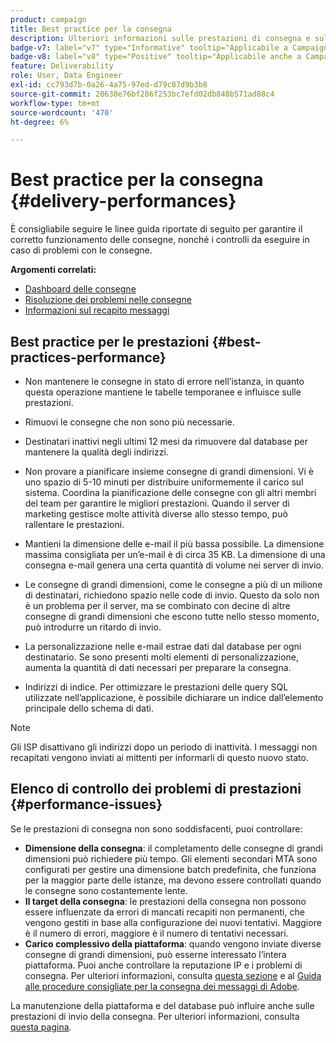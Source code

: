 ```yaml
---
product: campaign
title: Best practice per la consegna
description: Ulteriori informazioni sulle prestazioni di consegna e sulle best practice
badge-v7: label="v7" type="Informative" tooltip="Applicabile a Campaign Classic v7"
badge-v8: label="v8" type="Positive" tooltip="Applicabile anche a Campaign v8"
feature: Deliverability
role: User, Data Engineer
exl-id: cc793d7b-0a26-4a75-97ed-d79c87d9b3b8
source-git-commit: 28638e76bf286f253bc7efd02db848b571ad88c4
workflow-type: tm+mt
source-wordcount: '470'
ht-degree: 6%

---
```


# Best practice per la consegna {#delivery-performances}

È consigliabile seguire le linee guida riportate di seguito per garantire il corretto funzionamento delle consegne, nonché i controlli da eseguire in caso di problemi con le consegne.

**Argomenti correlati:**

* [Dashboard delle consegne](delivery-dashboard.md)
* [Risoluzione dei problemi nelle consegne](delivery-troubleshooting.md)
* [Informazioni sul recapito messaggi](about-deliverability.md)

## Best practice per le prestazioni {#best-practices-performance}

* Non mantenere le consegne in stato di errore nell’istanza, in quanto questa operazione mantiene le tabelle temporanee e influisce sulle prestazioni.

* Rimuovi le consegne che non sono più necessarie.

* Destinatari inattivi negli ultimi 12 mesi da rimuovere dal database per mantenere la qualità degli indirizzi.

* Non provare a pianificare insieme consegne di grandi dimensioni. Vi è uno spazio di 5-10 minuti per distribuire uniformemente il carico sul sistema. Coordina la pianificazione delle consegne con gli altri membri del team per garantire le migliori prestazioni. Quando il server di marketing gestisce molte attività diverse allo stesso tempo, può rallentare le prestazioni.

* Mantieni la dimensione delle e-mail il più bassa possibile. La dimensione massima consigliata per un’e-mail è di circa 35 KB. La dimensione di una consegna e-mail genera una certa quantità di volume nei server di invio.

* Le consegne di grandi dimensioni, come le consegne a più di un milione di destinatari, richiedono spazio nelle code di invio. Questo da solo non è un problema per il server, ma se combinato con decine di altre consegne di grandi dimensioni che escono tutte nello stesso momento, può introdurre un ritardo di invio.

* La personalizzazione nelle e-mail estrae dati dal database per ogni destinatario. Se sono presenti molti elementi di personalizzazione, aumenta la quantità di dati necessari per preparare la consegna.

* Indirizzi di indice. Per ottimizzare le prestazioni delle query SQL utilizzate nell’applicazione, è possibile dichiarare un indice dall’elemento principale dello schema di dati.

>[!NOTE]
>
>Gli ISP disattivano gli indirizzi dopo un periodo di inattività. I messaggi non recapitati vengono inviati ai mittenti per informarli di questo nuovo stato.

## Elenco di controllo dei problemi di prestazioni {#performance-issues}

Se le prestazioni di consegna non sono soddisfacenti, puoi controllare:

* **Dimensione della consegna**: il completamento delle consegne di grandi dimensioni può richiedere più tempo. Gli elementi secondari MTA sono configurati per gestire una dimensione batch predefinita, che funziona per la maggior parte delle istanze, ma devono essere controllati quando le consegne sono costantemente lente.
* **Il target della consegna**: le prestazioni della consegna non possono essere influenzate da errori di mancati recapiti non permanenti, che vengono gestiti in base alla configurazione dei nuovi tentativi. Maggiore è il numero di errori, maggiore è il numero di tentativi necessari.
* **Carico complessivo della piattaforma**: quando vengono inviate diverse consegne di grandi dimensioni, può esserne interessato l’intera piattaforma. Puoi anche controllare la reputazione IP e i problemi di consegna. Per ulteriori informazioni, consulta [questa sezione](about-deliverability.md) e al [Guida alle procedure consigliate per la consegna dei messaggi di Adobe](https://experienceleague.adobe.com/docs/deliverability-learn/deliverability-best-practice-guide/introduction.html?lang=it).

La manutenzione della piattaforma e del database può influire anche sulle prestazioni di invio della consegna. Per ulteriori informazioni, consulta [questa pagina](../../production/using/database-performances.md).
